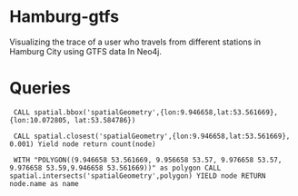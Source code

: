 # Hamburg-gtfs

Visualizing the trace of a user who travels from different stations in Hamburg City using GTFS data In Neo4j.


# Queries

`` 
CALL spatial.bbox('spatialGeometry',{lon:9.946658,lat:53.561669}, {lon:10.072805, lat:53.584786}) 
``

`` 
CALL spatial.closest('spatialGeometry',{lon:9.946658,lat:53.561669}, 0.001) Yield node
return count(node) 
``

`` 
WITH "POLYGON((9.946658 53.561669, 9.956658 53.57, 9.976658 53.57, 9.976658 53.59,9.946658 53.561669))" as polygon
CALL spatial.intersects('spatialGeometry',polygon) YIELD node RETURN node.name as name 
``


